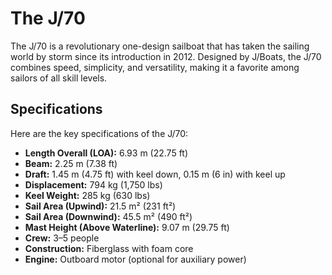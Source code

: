 # The J/70

The J/70 is a revolutionary one-design sailboat that has taken the sailing
world by storm since its introduction in 2012. Designed by J/Boats, the J/70
combines speed, simplicity, and versatility, making it a favorite among
sailors of all skill levels.

## Specifications

Here are the key specifications of the J/70:

- **Length Overall (LOA):** 6.93 m (22.75 ft)
- **Beam:** 2.25 m (7.38 ft)
- **Draft:** 1.45 m (4.75 ft) with keel down, 0.15 m (6 in) with keel up
- **Displacement:** 794 kg (1,750 lbs)
- **Keel Weight:** 285 kg (630 lbs)
- **Sail Area (Upwind):** 21.5 m² (231 ft²)
- **Sail Area (Downwind):** 45.5 m² (490 ft²)
- **Mast Height (Above Waterline):** 9.07 m (29.75 ft)
- **Crew:** 3–5 people
- **Construction:** Fiberglass with foam core
- **Engine:** Outboard motor (optional for auxiliary power)
